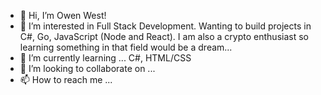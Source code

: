 - 👋 Hi, I’m Owen West!
- 👀 I’m interested in Full Stack Development. Wanting to build projects in C#, Go, JavaScript (Node and React). I am also a crypto enthusiast so learning something in that field would be a dream...
- 🌱 I’m currently learning ... C#, HTML/CSS
- 💞️ I’m looking to collaborate on ... 
- 📫 How to reach me ... 

<!---
owen-west/owen-west is a ✨ special ✨ repository because its `README.md` (this file) appears on your GitHub profile.
You can click the Preview link to take a look at your changes.
--->
